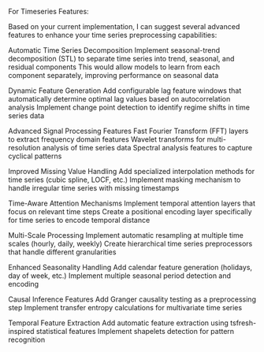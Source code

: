 For Timeseries Features:

Based on your current implementation, I can suggest several advanced features to enhance your time series preprocessing capabilities:

Automatic Time Series Decomposition
Implement seasonal-trend decomposition (STL) to separate time series into trend, seasonal, and residual components
This would allow models to learn from each component separately, improving performance on seasonal data

Dynamic Feature Generation
Add configurable lag feature windows that automatically determine optimal lag values based on autocorrelation analysis
Implement change point detection to identify regime shifts in time series data

Advanced Signal Processing Features
Fast Fourier Transform (FFT) layers to extract frequency domain features
Wavelet transforms for multi-resolution analysis of time series data
Spectral analysis features to capture cyclical patterns

Improved Missing Value Handling
Add specialized interpolation methods for time series (cubic spline, LOCF, etc.)
Implement masking mechanism to handle irregular time series with missing timestamps

Time-Aware Attention Mechanisms
Implement temporal attention layers that focus on relevant time steps
Create a positional encoding layer specifically for time series to encode temporal distance

Multi-Scale Processing
Implement automatic resampling at multiple time scales (hourly, daily, weekly)
Create hierarchical time series preprocessors that handle different granularities


Enhanced Seasonality Handling
Add calendar feature generation (holidays, day of week, etc.)
Implement multiple seasonal period detection and encoding

Causal Inference Features
Add Granger causality testing as a preprocessing step
Implement transfer entropy calculations for multivariate time series

Temporal Feature Extraction
Add automatic feature extraction using tsfresh-inspired statistical features
Implement shapelets detection for pattern recognition
